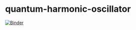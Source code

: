 # quantum-harmonic-oscillator
[![Binder](https://mybinder.org/badge_logo.svg)](https://binder.plutojl.org/v0.19.36/open?url=https%253A%252F%252Fraw.githubusercontent.com%252Fjtschneider%252Fquantum-harmonic-oscillator%252Fmain%252FPluto-quatum-harmonic-oscillator.jl)
